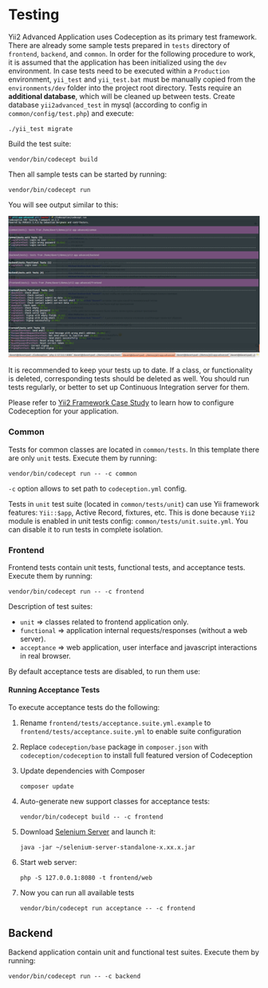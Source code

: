 Testing
===============================

Yii2 Advanced Application uses Codeception as its primary test framework. 
There are already some sample tests prepared in `tests` directory of `frontend`, `backend`, and `common`.
In order for the following procedure to work, it is assumed that the application has been initialized using
the `dev` environment. In case tests need to be executed within a `Production` environment, `yii_test` and
`yii_test.bat` must be manually copied from the `environments/dev` folder into the project root directory.
Tests require an **additional database**, which will be cleaned up between tests.
Create database `yii2advanced_test` in mysql (according to config in `common/config/test.php`) and execute: 

```
./yii_test migrate
```

Build the test suite:

```
vendor/bin/codecept build
```

Then all sample tests can be started by running:

```
vendor/bin/codecept run
```

You will see output similar to this:

![](images/tests.png)

It is recommended to keep your tests up to date. If a class, or functionality is deleted, corresponding tests should be deleted as well.
You should run tests regularly, or better to set up Continuous Integration server for them.  

Please refer to [Yii2 Framework Case Study](http://codeception.com/for/yii) to learn how to configure Codeception for your application.

### Common

Tests for common classes are located in `common/tests`. In this template there are only `unit` tests.
Execute them by running:

```
vendor/bin/codecept run -- -c common
```

`-c` option allows to set path to `codeception.yml` config.

Tests in `unit` test suite (located in `common/tests/unit`) can use Yii framework features: `Yii::$app`, Active Record, fixtures, etc.
This is done because `Yii2` module is enabled in unit tests config: `common/tests/unit.suite.yml`. You can disable it to run tests in complete isolation. 


### Frontend

Frontend tests contain unit tests, functional tests, and acceptance tests.
Execute them by running:

```
vendor/bin/codecept run -- -c frontend
```

Description of test suites:

* `unit` ⇒ classes related to frontend application only.
* `functional` ⇒ application internal requests/responses (without a web server).
* `acceptance` ⇒ web application, user interface and javascript interactions in real browser.

By default acceptance tests are disabled, to run them use:

#### Running Acceptance Tests

To execute acceptance tests do the following:  

1. Rename `frontend/tests/acceptance.suite.yml.example` to `frontend/tests/acceptance.suite.yml` to enable suite configuration

1. Replace `codeception/base` package in `composer.json` with `codeception/codeception` to install full featured
   version of Codeception

1. Update dependencies with Composer 

    ```
    composer update  
    ```

1. Auto-generate new support classes for acceptance tests:

    ```
    vendor/bin/codecept build -- -c frontend
    ```

1. Download [Selenium Server](http://www.seleniumhq.org/download/) and launch it:

    ```
    java -jar ~/selenium-server-standalone-x.xx.x.jar
    ``` 

1. Start web server:

    ```
    php -S 127.0.0.1:8080 -t frontend/web
    ```

1. Now you can run all available tests

   ```
   vendor/bin/codecept run acceptance -- -c frontend
   ```

## Backend

Backend application contain unit and functional test suites. Execute them by running:

```
vendor/bin/codecept run -- -c backend
```
